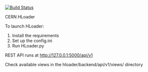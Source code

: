 [![Build Status](https://travis-ci.org/cerndb/hloader.svg?branch=master)](https://travis-ci.org/cerndb/hloader)

CERN HLoader

To launch HLoader:

1. Install the requirements
2. Set up the config.ini
3. Run HLoader.py

REST API runs at http://127.0.0.1:5000/api/v1

Check available views in the hloader/backend/api/v1/views/ directory
